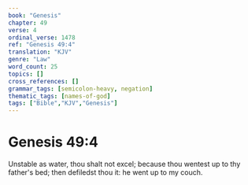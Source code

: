 ```yaml
---
book: "Genesis"
chapter: 49
verse: 4
ordinal_verse: 1478
ref: "Genesis 49:4"
translation: "KJV"
genre: "Law"
word_count: 25
topics: []
cross_references: []
grammar_tags: [semicolon-heavy, negation]
thematic_tags: [names-of-god]
tags: ["Bible","KJV","Genesis"]
---
```


# Genesis 49:4

Unstable as water, thou shalt not excel; because thou wentest up to thy father's bed; then defiledst thou it: he went up to my couch.

